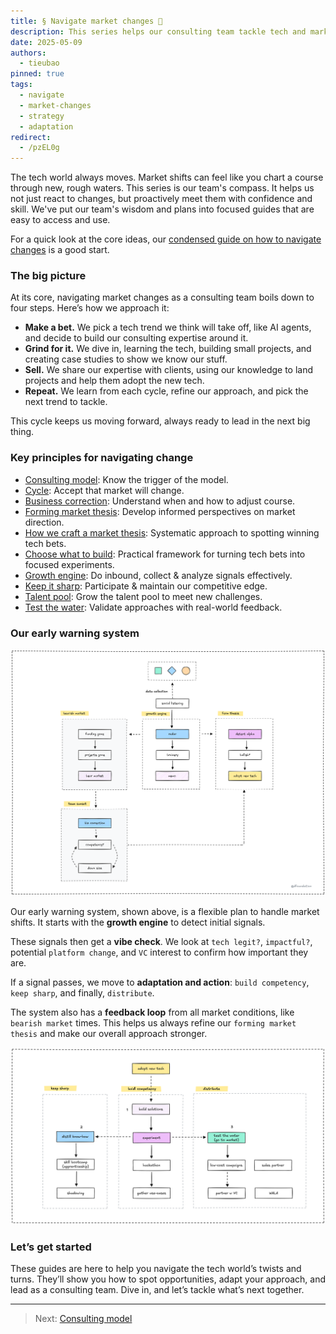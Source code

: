 ```yaml
---
title: § Navigate market changes 🌊
description: This series helps our consulting team tackle tech and market shifts with confidence. It offers a clear roadmap to spot trends, adapt plans, and lead in new tech consulting.
date: 2025-05-09
authors:
  - tieubao
pinned: true
tags:
  - navigate
  - market-changes
  - strategy
  - adaptation
redirect:
  - /pzEL0g
---
```


The tech world always moves. Market shifts can feel like you chart a course through new, rough waters. This series is our team's compass. It helps us not just react to changes, but proactively meet them with confidence and skill. We've put our team's wisdom and plans into focused guides that are easy to access and use.

For a quick look at the core ideas, our [condensed guide on how to navigate changes](navigate-changes.md) is a good start.

### The big picture

At its core, navigating market changes as a consulting team boils down to four steps. Here’s how we approach it:

- **Make a bet.** We pick a tech trend we think will take off, like AI agents, and decide to build our consulting expertise around it.  
- **Grind for it.** We dive in, learning the tech, building small projects, and creating case studies to show we know our stuff.  
- **Sell.** We share our expertise with clients, using our knowledge to land projects and help them adopt the new tech.  
- **Repeat.** We learn from each cycle, refine our approach, and pick the next trend to tackle.  

This cycle keeps us moving forward, always ready to lead in the next big thing.

### Key principles for navigating change

- [Consulting model](consulting-model.md): Know the trigger of the model.
- [Cycle](cycle.md): Accept that market will change.
- [Business correction](business-correction.md): Understand when and how to adjust course.
- [Forming market thesis](forming-market-thesis.md): Develop informed perspectives on market direction.
- [How we craft a market thesis](market-thesis-method.md): Systematic approach to spotting winning tech bets.
- [Choose what to build](experiment.md): Practical framework for turning tech bets into focused experiments.
- [Growth engine](growth-engine.md): Do inbound, collect & analyze signals effectively.
- [Keep it sharp](keep-sharp.md): Participate & maintain our competitive edge.
- [Talent pool](talent-pool.md): Grow the talent pool to meet new challenges.
- [Test the water](test-the-water.md): Validate approaches with real-world feedback.

### Our early warning system

![](assets/processes.png)

Our early warning system, shown above, is a flexible plan to handle market shifts. It starts with the **growth engine** to detect initial signals.

These signals then get a **vibe check**. We look at `tech legit?`, `impactful?`, potential `platform change`, and `VC` interest to confirm how important they are.

If a signal passes, we move to **adaptation and action**: `build competency`, `keep sharp`, and finally, `distribute`.

The system also has a **feedback loop** from all market conditions, like `bearish market` times. This helps us always refine our `forming market thesis` and make our overall approach stronger.

![](assets/adopt-new-tech.png)

### Let’s get started

These guides are here to help you navigate the tech world’s twists and turns. They’ll show you how to spot opportunities, adapt your approach, and lead as a consulting team. Dive in, and let’s tackle what’s next together.

---

> Next: [Consulting model](consulting-model.md)
